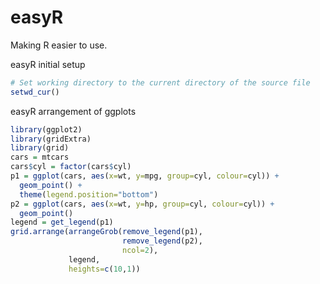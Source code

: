 # easyR
Making R easier to use.

easyR initial setup
```R
# Set working directory to the current directory of the source file
setwd_cur()
```

easyR arrangement of ggplots
```R
library(ggplot2)
library(gridExtra)
library(grid)
cars = mtcars
cars$cyl = factor(cars$cyl)
p1 = ggplot(cars, aes(x=wt, y=mpg, group=cyl, colour=cyl)) +
  geom_point() +
  theme(legend.position="bottom")
p2 = ggplot(cars, aes(x=wt, y=hp, group=cyl, colour=cyl)) +
  geom_point()
legend = get_legend(p1)
grid.arrange(arrangeGrob(remove_legend(p1),
                         remove_legend(p2),
                         ncol=2),
             legend,
             heights=c(10,1))
```


